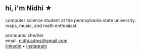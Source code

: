 hi, i'm Nidhi ★
---
computer science student at the pennsylvania state university.\
maps, music, and math enthusiast.

pronouns: she/her\
email: nidhi.adms@gmail.com\
[linkedin](https://www.linkedin.com/in/nidhiswamy) •
[instagram](https://www.instagram.com/nidhiswamyy/)
